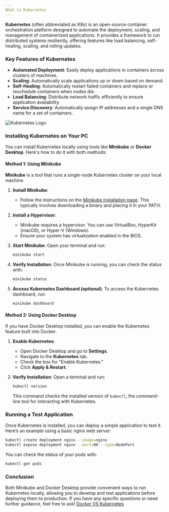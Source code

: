 ```yaml
---
What is Kubernetes
---
```

**Kubernetes** (often abbreviated as K8s) is an open-source container orchestration platform designed to automate the deployment, scaling, and management of containerized applications. It provides a framework to run distributed systems resiliently, offering features like load balancing, self-healing, scaling, and rolling updates.

### Key Features of Kubernetes
- **Automated Deployment**: Easily deploy applications in containers across clusters of machines.
- **Scaling**: Automatically scale applications up or down based on demand.
- **Self-Healing**: Automatically restart failed containers and replace or reschedule containers when nodes die.
- **Load Balancing**: Distribute network traffic efficiently to ensure application availability.
- **Service Discovery**: Automatically assign IP addresses and a single DNS name for a set of containers.

![Kubernetes Logo](https://sp-ao.shortpixel.ai/client/to_auto,q_lossy,ret_img,w_1024/https://concisesoftware.com/wp-content/uploads/2020/01/Kubernetes-logo-1024x576.png)

### Installing Kubernetes on Your PC

You can install Kubernetes locally using tools like **Minikube** or **Docker Desktop**. Here's how to do it with both methods:

#### Method 1: Using Minikube

**Minikube** is a tool that runs a single-node Kubernetes cluster on your local machine.

1. **Install Minikube**:
   - Follow the instructions on the [Minikube installation page](https://minikube.sigs.k8s.io/docs/start/). This typically involves downloading a binary and placing it in your PATH.

2. **Install a Hypervisor**:
   - Minikube requires a hypervisor. You can use VirtualBox, HyperKit (macOS), or Hyper-V (Windows).
   - Ensure your system has virtualization enabled in the BIOS.

3. **Start Minikube**:
   Open your terminal and run:
   ```bash
   minikube start
   ```

4. **Verify Installation**:
   Once Minikube is running, you can check the status with:
   ```bash
   minikube status
   ```

5. **Access Kubernetes Dashboard (optional)**:
   To access the Kubernetes dashboard, run:
   ```bash
   minikube dashboard
   ```

#### Method 2: Using Docker Desktop

If you have Docker Desktop installed, you can enable the Kubernetes feature built into Docker.

1. **Enable Kubernetes**:
   - Open Docker Desktop and go to **Settings**.
   - Navigate to the **Kubernetes** tab.
   - Check the box for "Enable Kubernetes."
   - Click **Apply & Restart**.

2. **Verify Installation**:
   Open a terminal and run:
   ```bash
   kubectl version
   ```

   This command checks the installed version of `kubectl`, the command-line tool for interacting with Kubernetes.

### Running a Test Application

Once Kubernetes is installed, you can deploy a simple application to test it. Here’s an example using a basic nginx web server:

```bash
kubectl create deployment nginx --image=nginx
kubectl expose deployment nginx --port=80 --type=NodePort
```

You can check the status of your pods with:

```bash
kubectl get pods
```

### Conclusion

Both Minikube and Docker Desktop provide convenient ways to run Kubernetes locally, allowing you to develop and test applications before deploying them to production. If you have any specific questions or need further guidance, feel free to ask!
[Docker VS Kubernetes](https://github.com/NicholasMelito/IS373/wiki/What-is-the-difference-between-Kubernetes-and-Docker%3F%3F)
